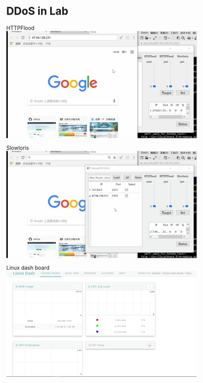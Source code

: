 # DDoS in Lab

HTTPFlood
![image](https://github.com/TakingOffPKU/DDoS/blob/master/img/httpflood.gif)

Slowloris
![image](https://github.com/TakingOffPKU/DDoS/blob/master/img/slowloris.gif)

Linux dash board
![image](https://github.com/TakingOffPKU/DDoS/blob/master/img/linux_dash.png)